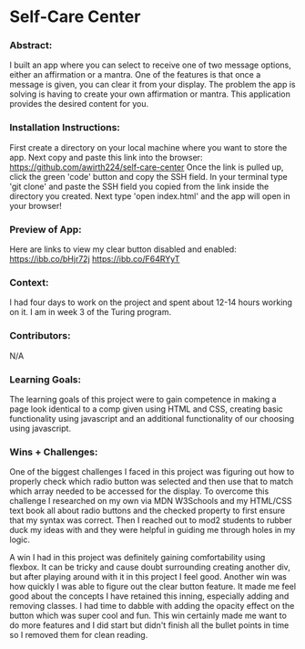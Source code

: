# Self-Care Center 

### Abstract:
[//]: <> (Briefly describe what you built and its features. What problem is the app solving? How does this application solve that problem?)
I built an app where you can select to receive one of two message options, either an affirmation or a mantra. One of the features is that once a message is given, you can clear it from your display. The problem the app is solving is having to create your own affirmation or mantra. This application provides the desired content for you.

### Installation Instructions:
[//]: <> (What steps does a person have to take to get your app cloned down and running?)
First create a directory on your local machine where you want to store the app.
Next copy and paste this link into the browser: https://github.com/awirth224/self-care-center
Once the link is pulled up, click the green 'code' button and copy the SSH field.
In your terminal type 'git clone' and paste the SSH field you copied from the link inside the directory you created.
Next type 'open index.html' and the app will open in your browser!


### Preview of App:
[//]: <> (Provide ONE gif or screenshot of your application - choose the "coolest" piece of functionality to show off.)
Here are links to view my clear button disabled and enabled:
https://ibb.co/bHjr72j
https://ibb.co/F64RYyT


### Context:
[//]: <> (Give some context for the project here. How long did you have to work on it? How far into the Turing program are you?)
I had four days to work on the project and spent about 12-14 hours working on it. I am in week 3 of the Turing program.

### Contributors:
[//]: <> (Who worked on this application? Link to their GitHubs.)
N/A

### Learning Goals:
[//]: <> (What were the learning goals of this project? What tech did you work with?)
The learning goals of this project were to gain competence in making a page look identical to a comp given using HTML and CSS, creating basic functionality using javascript and an additional functionality of our choosing using javascript.

### Wins + Challenges:
[//]: <> (What are 2-3 wins you have from this project? What were some challenges you faced - and how did you get over them?)
One of the biggest challenges I faced in this project was figuring out how to properly check which radio button was selected and then use that to match which array needed to be accessed for the display. To overcome this challenge I researched on my own via MDN W3Schools and my HTML/CSS text book all about radio buttons and the checked property to first ensure that my syntax was correct. Then I reached out to mod2 students to rubber duck my ideas with and they were helpful in guiding me through holes in my logic.

A win I had in this project was definitely gaining comfortability using flexbox. It can be tricky and cause doubt surrounding creating another div, but after playing around with it in this project I feel good. 
Another win was how quickly I was able to figure out the clear button feature. It made me feel good about the concepts I have retained this inning, especially adding and removing classes. I had time to dabble with adding the opacity effect on the button which was super cool and fun. This win certainly made me want to do more features and I did start but didn't finish all the bullet points in time so I removed them for clean reading.